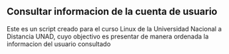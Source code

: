 ## Consultar informacion de la cuenta de usuario

Este es un script creado para el curso Linux de la Universidad Nacional a 
Distancia UNAD, cuyo objectivo es presentar de manera ordenada la informacion
del usuario consultado
